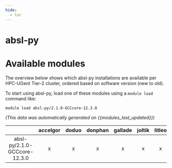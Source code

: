 ```yaml
---
hide:
  - toc
---
```


absl-py
=======

# Available modules


The overview below shows which absl-py installations are available per HPC-UGent Tier-2 cluster, ordered based on software version (new to old).

To start using absl-py, load one of these modules using a `module load` command like:

```shell
module load absl-py/2.1.0-GCCcore-12.3.0
```

*(This data was automatically generated on {{modules_last_updated}})*

| |accelgor|doduo|donphan|gallade|joltik|litleo|shinx|
| :---: | :---: | :---: | :---: | :---: | :---: | :---: | :---: |
|absl-py/2.1.0-GCCcore-12.3.0|x|x|x|x|x|x|x|
